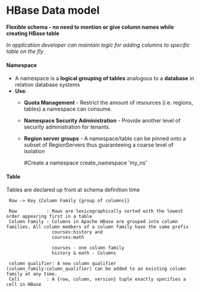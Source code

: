 # HBase Data model

**Flexible schema - no need to mention or give column names while creating HBase table**

*In application developer can maintain logic for adding columns to specific table on the fly*


#### Namespace

 - A namespace is a **logical grouping of tables** analogous to a **database** in relation database systems
 - **Use**:
   - **Quota Management** - Restrict the amount of resources (i.e. regions, tables) a namespace can consume.
   - **Namespace Security Administration** - Provide another level of security administration for tenants.
   - **Region server groups** - A namespace/table can be pinned onto a subset of RegionServers thus guaranteeing a coarse level of isolation
 
 
     #Create a namespace
     create_namespace 'my_ns'
 
   
#### Table

  Tables are declared up front at schema definition time
  
     Row -> Key {Column Family {group of columns}}
     
     Row           : Rows are lexicographically sorted with the lowest order appearing first in a table
     Column Family : Columns in Apache HBase are grouped into column families. All column members of a column family have the same prefix
                     courses:history and 
                     courses:math
                     
                     courses - one column family
                     history & math - Columns
                     
     column qualifier: A new column qualifier (column_family:column_qualifier) can be added to an existing column family at any time.
     Cell          : A {row, column, version} tuple exactly specifies a cell in HBase        
  
#### 